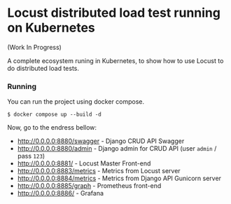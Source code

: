 # Locust distributed load test running on Kubernetes 

(Work In Progress)

A complete ecosystem runing in Kubernetes, to show how to use Locust to do distributed load tests.

### Running

You can run the project using docker compose.

```shell
$ docker compose up --build -d
```

Now, go to the endress bellow:

- http://0.0.0.0:8880/swagger - Django CRUD API Swagger
- http://0.0.0.0:8880/admin - Django admin for CRUD API (user `admin` / pass `123`)
- http://0.0.0.0:8881/ - Locust Master Front-end
- http://0.0.0.0:8883/metrics - Metrics from Locust server
- http://0.0.0.0:8884/metrics - Metrics from Django API Gunicorn server
- http://0.0.0.0:8885/graph - Prometheus front-end
- http://0.0.0.0:8886/ - Grafana
